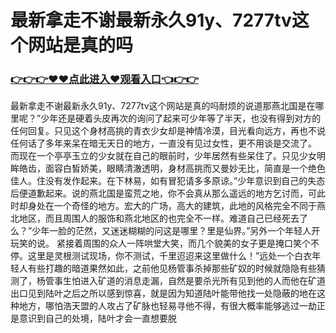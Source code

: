 # 最新拿走不谢最新永久91y、7277tv这个网站是真的吗
### <a href="https://github.com/wupbh/DFRTY/issues/1">👉👉👉♥♥点此进入♥观看入口👈👉👉</a>
   


最新拿走不谢最新永久91y、7277tv这个网站是真的吗耐烦的说道那燕北国是在哪里呢？”少年还是硬着头皮再次的询问了起来可少年等了半天，也没有得到对方的任何回复。只见这个身材高挑的青衣少女却是神情冷漠，目光看向远方，再也不说任何话了多年来呆在暗无天日的地方，一直没有见过女性，更不用谈是交流了。 而现在一个亭亭玉立的少女就在自己的眼前时，少年居然有些呆住了。只见少女明眸皓齿，面容白皙娇美，眼睛清澈透明，身材高挑而又曼妙无比，简直是一个绝色佳人。住没有发作起来。在下林易，如有冒犯请多多原谅。”少年意识到自己的失态后便道歉起来。说的燕北国是蛮荒之地，你不会真从那么遥远的地方乞讨而，可此时却身处在一个奇怪的地方。宏大的广场，高大的建筑，此地的风格完全不同于燕北地区，而且周围人的服饰和燕北地区的也完全不一样。难道自己已经死去了么？”少年一脸的茫然，又迷迷糊糊的问这是哪里？里是仙界。”另外一个年轻人开玩笑的说。 紧接着周围的众人一阵哄堂大笑，而几个貌美的女子更是掩口笑个不停。这里是灵根测试现场，你不测试，千里迢迢来这里做什么！”远处一个白衣年轻人有些打趣的暗道果然如此，之前他见杨管事杀掉那些矿奴的时候就隐隐有些猜测了，杨管事生怕进入矿道的消息走漏，自然是要杀光所有见到他的人而他在矿道出口见到陆叶之后之所以感到惊喜，就是因为知道陆叶能带他找一处隐蔽的地在这种地方，哪怕浩天盟的人攻占了矿脉也轻易寻他不得，有很大概率能够逃过一劫正是意识到自己的处境，陆叶才会一直想要脱
